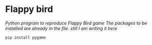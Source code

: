 # Flappy bird
_Python program to reproduce Flappy Bird game_
_The packages to be installed are already in the file. still I am writing it here_
````
pip install pygame
````
